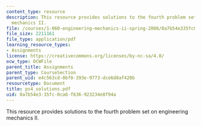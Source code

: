 ```yaml
---
content_type: resource
description: This resource provides solutions to the fourth problem set on engineering
  mechanics II.
file: /courses/1-060-engineering-mechanics-ii-spring-2006/0a7b54e335fc0ca6f636923234e8f94a_ps4_solutions.pdf
file_size: 2211161
file_type: application/pdf
learning_resource_types:
- Assignments
license: https://creativecommons.org/licenses/by-nc-sa/4.0/
ocw_type: OCWFile
parent_title: Assignments
parent_type: CourseSection
parent_uid: e4c563cd-0bf0-393e-9773-dce6d8af420b
resourcetype: Document
title: ps4_solutions.pdf
uid: 0a7b54e3-35fc-0ca6-f636-923234e8f94a
---
```

This resource provides solutions to the fourth problem set on engineering mechanics II.